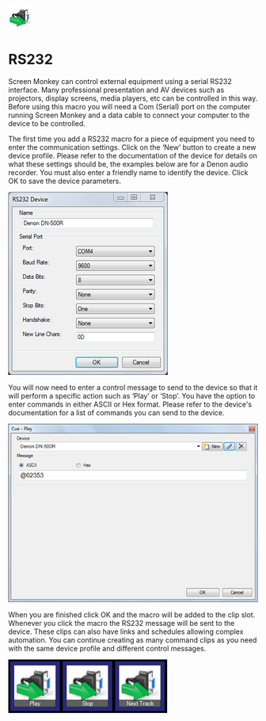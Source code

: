 ![](../../images/seriallogo.gif)
# RS232

Screen Monkey can control external equipment using a serial RS232 interface. Many professional presentation and AV devices such as projectors, display screens, media players, etc can be controlled in this way. Before using this macro you will need a Com (Serial) port on the computer running Screen Monkey and a data cable to connect your computer to the device to be controlled.

The first time you add a RS232 macro for a piece of equipment you need to enter the communication settings. Click on the ‘New’ button to create a new device profile. Please refer to the documentation of the device for details on what these settings should be, the examples below are for a Denon audio recorder. You must also enter a friendly name to identify the device. Click OK to save the device parameters.

![](../../images/macro-rs232-device.png)
   
You will now need to enter a control message to send to the device so that it will perform a specific action such as ‘Play’ or ‘Stop’. You have the option to enter commands in either ASCII or Hex format. Please refer to the device's documentation for a list of commands you can send to the device.

![](../../images/macro-rs232-denon-play.png)

When you are finished click OK and the macro will be added to the clip slot. Whenever you click the macro the RS232 message will be sent to the device. These clips can also have links and schedules allowing complex automation. You can continue creating as many command clips as you need with the same device profile and different control messages.

![](../../images/dashboard-macro-rs232.png)